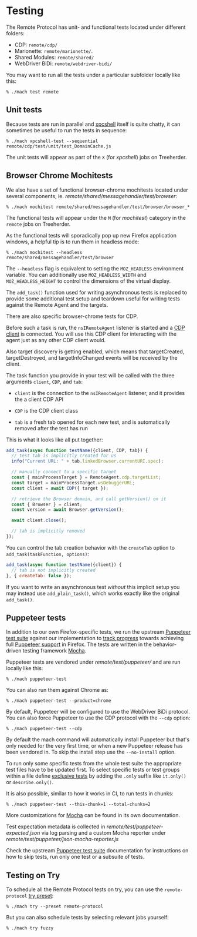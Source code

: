 # Testing

The Remote Protocol has unit- and functional tests located under different folders:

* CDP: `remote/cdp/`
* Marionette: `remote/marionette/`.
* Shared Modules: `remote/shared/`
* WebDriver BiDi: `remote/webdriver-bidi/`

You may want to run all the tests under a particular subfolder locally like this:

```shell
% ./mach test remote
```

## Unit tests

Because tests are run in parallel and [xpcshell] itself is quite
chatty, it can sometimes be useful to run the tests in sequence:

```shell
% ./mach xpcshell-test --sequential remote/cdp/test/unit/test_DomainCache.js
```

The unit tests will appear as part of the `X` (for _xpcshell_) jobs
on Treeherder.

[xpcshell]: /testing/xpcshell/index.rst

## Browser Chrome Mochitests

We also have a set of functional browser-chrome mochitests located
under several components, ie. _remote/shared/messagehandler/test/browser_:

```shell
% ./mach mochitest remote/shared/messagehandler/test/browser/browser_*
```

The functional tests will appear under the `M` (for _mochitest_)
category in the `remote` jobs on Treeherder.

As the functional tests will sporadically pop up new Firefox
application windows, a helpful tip is to run them in headless
mode:

```shell
% ./mach mochitest --headless remote/shared/messagehandler/test/browser
```

The `--headless` flag is equivalent to setting the `MOZ_HEADLESS`
environment variable.  You can additionally use `MOZ_HEADLESS_WIDTH`
and `MOZ_HEADLESS_HEIGHT` to control the dimensions of the virtual
display.

The `add_task()` function used for writing asynchronous tests is
replaced to provide some additional test setup and teardown useful
for writing tests against the Remote Agent and the targets.

There are also specific browser-chrome tests for CDP.

Before such a task is run, the `nsIRemoteAgent` listener is started
and a [CDP client] is connected.  You will use this CDP client for
interacting with the agent just as any other CDP client would.

Also target discovery is getting enabled, which means that targetCreated,
targetDestroyed, and targetInfoChanged events will be received by the client.

The task function you provide in your test will be called with the
three arguments `client`, `CDP`, and `tab`:

* `client` is the connection to the `nsIRemoteAgent` listener,
    and it provides the a client CDP API

* `CDP` is the CDP client class

* `tab` is a fresh tab opened for each new test, and is automatically
    removed after the test has run

This is what it looks like all put together:

```javascript
add_task(async function testName({client, CDP, tab}) {
  // test tab is implicitly created for us
  info("Current URL: " + tab.linkedBrowser.currentURI.spec);

  // manually connect to a specific target
  const { mainProcessTarget } = RemoteAgent.cdp.targetList;
  const target = mainProcessTarget.wsDebuggerURL;
  const client = await CDP({ target });

  // retrieve the Browser domain, and call getVersion() on it
  const { Browser } = client;
  const version = await Browser.getVersion();

  await client.close();

  // tab is implicitly removed
});
```

You can control the tab creation behavior with the `createTab`
option to `add_task(taskFunction, options)`:

```javascript
add_task(async function testName({client}) {
  // tab is not implicitly created
}, { createTab: false });
```

If you want to write an asynchronous test _without_ this implicit
setup you may instead use `add_plain_task()`, which works exactly like the
original `add_task()`.

[CDP client]: https://github.com/cyrus-and/chrome-remote-interface

## Puppeteer tests

In addition to our own Firefox-specific tests, we run the upstream
[Puppeteer test suite] against our implementation to [track progress]
towards achieving full [Puppeteer support] in Firefox. The tests are written
in the behavior-driven testing framework [Mocha].

Puppeteer tests are vendored under _remote/test/puppeteer/_ and are
run locally like this:

```shell
% ./mach puppeteer-test
```

You can also run them against Chrome as:

```shell
% ./mach puppeteer-test --product=chrome
```

By default, Puppeteer will be configured to use the WebDriver BiDi protocol. You
can also force Puppeteer to use the CDP protocol with the `--cdp` option:

```shell
% ./mach puppeteer-test --cdp
```

By default the mach command will automatically install Puppeteer but that's
only needed for the very first time, or when a new Puppeteer release has been
vendored in. To skip the install step use the `--no-install` option.

To run only some specific tests from the whole test suite the appropriate
test files have to be updated first. To select specific tests or test
groups within a file define [exclusive tests] by adding the `.only` suffix
like `it.only()` or `describe.only()`.

It is also possible, similar to how it works in CI, to run tests in chunks:

```shell
% ./mach puppeteer-test --this-chunk=1 --total-chunks=2
```

More customizations for [Mocha] can be found in its own documentation.

Test expectation metadata is collected in _remote/test/puppeteer-expected.json_
via log parsing and a custom Mocha reporter under
_remote/test/puppeteer/json-mocha-reporter.js_

Check the upstream [Puppeteer test suite] documentation for instructions on
how to skip tests, run only one test or a subsuite of tests.

## Testing on Try

To schedule all the Remote Protocol tests on try, you can use the
`remote-protocol` [try preset]:

```shell
% ./mach try --preset remote-protocol
```

But you can also schedule tests by selecting relevant jobs yourself:

```shell
% ./mach try fuzzy
```

[Puppeteer test suite]: https://github.com/puppeteer/puppeteer/blob/master/test/README.md
[Puppeteer support]: https://bugzilla.mozilla.org/show_bug.cgi?id=puppeteer
[Mocha]: https://mochajs.org/
[exclusive tests]: https://mochajs.org/#exclusive-tests
[track progress]: https://puppeteer.github.io/ispuppeteerfirefoxready/
[try preset]: /tools/try/presets
